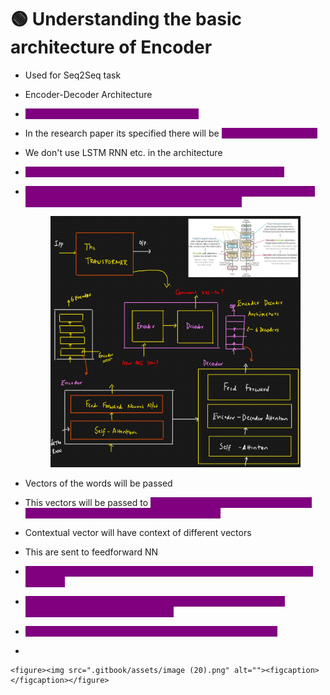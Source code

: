 # 🟢 Understanding the basic architecture of Encoder

* Used for Seq2Seq task
* Encoder-Decoder Architecture
* <mark style="color:purple;background-color:purple;">**There can be multiple encoder / decoder**</mark>
* In the research paper its specified there will be <mark style="color:purple;background-color:purple;">**6 encoders / decoders**</mark>
* We don't use LSTM RNN etc. in the architecture
* <mark style="color:purple;background-color:purple;">**Encoder will have 1 self attention layer and 1 feed forward NN**</mark>
*   <mark style="color:purple;background-color:purple;">**Decoder will have a self attention as well as feed forward, it also has additional layer called - Encoder Decoder attention**</mark>

    <figure><img src=".gitbook/assets/image (18).png" alt=""><figcaption></figcaption></figure>
* Vectors of the words will be passed
* This vectors will be passed to <mark style="color:purple;background-color:purple;">**self attention layer, which will convert into different vector called as contextual layer**</mark>
* Contextual vector will have context of different vectors
* This are sent to feedforward NN
* <mark style="color:purple;background-color:purple;">**Since we are using self attention layer, so we can pass all the words parallelly**</mark>
* <mark style="color:purple;background-color:purple;">**Text ⇒ Token ⇒ Token2IDs ⇒ (Token embedding + Positional embedding) ⇒ Input to 1st encoder**</mark>
* &#x20;<mark style="color:purple;background-color:purple;">**The output of feed forward NN, will be sent to next encoder**</mark>
*

    <figure><img src=".gitbook/assets/image (20).png" alt=""><figcaption></figcaption></figure>
